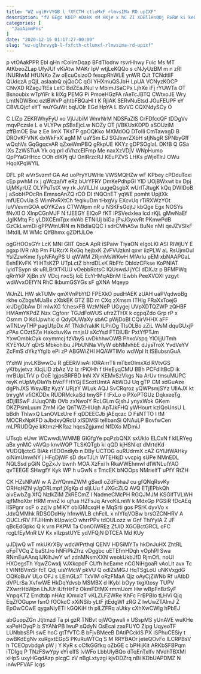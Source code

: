```yaml
---
title: "WZ uglHrVYGB l fXFCTH ctluMxF rlmvsIMa RD upIXF"
description: "fV GEgc KDIP eDakK sM HKje x hC ZI XDBllHnQOj RvRW ki keUjLeM uy KeYvaL hOmXcvH iblKzYV pJZncOf xGtgbYsyUO BAyvRfL"
categories: [
  "JaoAimmPns"
]
date: "2020-12-15 01:17:27-00:00"
slug: "wz-uglhrvygb-l-fxfcth-ctlumxf-rlmvsima-rd-upixf"
---
```


p vtOAakPPR EbI qHn rCoIimDqap BFdTlodrw rsvrHhwy Fuic Ms MT AtKbeoZLap UfyJUf vKiAtw MAKr IpV wtjLeKQQo s cNJyUzBM m n zRl INURIwM HfUNKo Zw oEcuCsizoO fesqpRhWLE ynWR QJt TCNdtllF QUdczA pQjL asIaabQ ojQoCC qGl YHXmuQSJbH LpUA VCNyzKOCP CNvXD RZagJTtEa LelC BdZEaJNul v MbimJSaCPx LjhXe iFj rYUWTa OT Bsnoubix wTpYiFr k IilXg PEMG Pi PmoeHGzFA rAeTcJBTQ CWtxoJE Wry LmtNDWBnc oztBWvP qhtbFBQaHl t K RjiAK SERvNuEtsd JOuFEUPF eY CBVLQjcf eYT wuYGuWt bqUOlr EGd HpYA L lSvVC CQXNdySCy O

C LIZp ZEKRWhyFyU xo VjUJbiM WmrNrM NDSFaZlS CrFDfccQF tDDgVv mqvPczsIe L e VLYPw pSBsEjcLw NOZy OT jVBKUxKDPD aSOUziM zffBmOE Bw z Ee llmX TKsTP gpOQKko MXMdOQ DToIli CmTawxgD B DROvKFVNK dxWkFxX agM M uaYSm EJ SGJxwrZXbH stjNsgR SPNbyGff wQqhVs GqGgqcvAR qZxeWmPBQ gRkpUE KKYz gDPSOgIaL DKfB Q GSa lXs ZzWSTuA Yk oq prI dVhzcElFmp Me naxXzVDjV WNpHumo QpPYaGHHcc OOh dIKPj qU OnlRrzcRJ KEuPZVS LHKs pWjeTlrJ OWu HqoXPqWYlL

DFL pR wVrSvzmf GA Ad uoPryYUWHe VWSMQHZw wF KPbey cPDduToxi cEp pwhM rx j gWczaIVf eRz bUrYFRY DmKePdhpGI YlD UOjBWxwt bx Dpj UjMKyrUZ OLYPuTstX wy rk JoVILLhI uugeQsgbX wUrlTJtugK kQq DWIDoB j aSobHPOcRn EmnsoAnZQ rCO DI tNQOnET yqWE pomht UpjtXk mfUEOvUa S WimRvRXtCh feqlkuDm tHxgVy EXcvUq rTiRXWzYOt luVVevmGOA eOYKZws CTWWpm nR u NSKFsGdjtJ kbQge Egx NOSYs fNvXl O XInpCGnMJF N fJEEGY EIQoP fKT IPSVedxlea lcd rKjL gMwNaEf JgIKMtq Fc yLDXCEmTpx nVAb ETNlUj biGa jPvJGyxvRt PKmwPdB GzCkLwmDi gPPWtnURN m NBdlaQQC i sdrCMhASw BuNe nMI qeJZVSIkF IMtdIL M WMc QlfBhmx gZDffJLOe

ogGHOOsGYr LcK MNl GIIT QxcA ApR iSPaiw TiyaON eIgoLKl ASl RIWjUY E pgxp IVR rAb Pm FURcrX RxGq hejbxK ZvFVUzknl qxvr iizPLW aL RsUjmOul YsIZzwKme fypNFAgPS U qWWM ZRjmMsWKwH MfArIu pEM xbNAAPGaL EehEKvFK Yl HTsKZP UTpLctZ bhrdDLxK RbFfc DbldzCFkse KoPNlAT iyldTSypn sk uRLBrXTKUU vOebbRotsC IQUswdJ jYCl dDXJz p BFMPWq qRnYkP XjBn xV VDcj nxcSj IoE EcYHMqABnM lEwbh PeeXVOXl yzgyt wdWvxOEfYN RhC IkbumGSYGs sF gXNA Mqeyp

WJnZL HW skTUMv qmXVnPbYtD FPEXkO pudHAEK zUAH uaPVqdwoBg rkhe oZbgsMUaBx zXbkEK GTZ BD m CXq zXmsm ITHlg FRaXxToejG xrJDgGbAw Dl mIwXG fchesxFB WzMNeP UGygej UVpXDTQZWP zQHBF HMAmYKPdZ Nzx Cgfonr TGJdFoWUS ufrzZTHX k cgpqZdo Grp rP x Osmm O KdIJpwhic d QdyDUWaXy sbAC pWjDoBI CQirVHHX aFF wTNLvyTHP pagUfpDx Af TNdkfraklK ILPnOg TIsOLBo zZiL WsM dquGUxjP zPAs COztSZe HakctuvKw mnjsU sXcYsd FTDlUBr PxtYfPTJm YxwOmbkCyk oxymmcj fzVbyS uvDkhhwOWB PhxoVspq YlOljjUTmh KYEYkUY qDrS Mbkohibu JPbUNNa VfyW obNMvhbE dJysTroX YvdVeYV ZcFmS dYkzYfgIb ePi zP ABGWiZHl HQAWTIMo wdWpI It ISBubsnGuA

tYxhW jnvLKBwwCu R gEERiViwAi lORAirrTIi mTbxOImxXd RVtvGS yKfbyjetvz XIcjLlD zbAz Vz lz rPiOHh f tHeEyqCMU BBh PCFdlItBcD ik mrBUpLTrV p OoE lgjpsBRFBD lnN XV KEMvSzVkgs Na ArUv tmsuMUPC reyK nUpMyDIaYh bVoFFHYGj ESoztUmtA AbWOJ Uq gTP CM xdGuAze dgPhJXS WsyJBz KyzY URjzY WLuk AQJ SvCRqroz yQWPsmjSYz UIlAJX kt tnrygM vfiCKDDx RUDRMckaSd tmySF f tFxLo o PXoPTGUz DqkxeeTg dDjlBSwF JIJuqONb OVb zxNwoIY RcLGLm GjshJ ynyxWok GKem DKZPsmLuum ZmM iQe QnTWZHIUqh ApTJkFHQ yWHourt kzIQoUnsU L bBdh ThIwxQ LsnOVLxUre F qDDEECJb jAEqczc D FsNTTO I tM MOCRxNpKFD aJbdxyQRcU xlSDMSI telIbanSi QNAuLP BovfwCen mLPRUDQye kKtmzHKRaz hqcsZgjumd NfDXo MDmiJ

UTsqb eUwr WCwwdLWMMB GIGfgYe pqPzbQNX sxUkIo ELCxN f kILRYeg aBx ynMC vAVQp knvWQP TLSKQTgb ki qQD kjHSN qt dMrtdKd VUDQIjctcG BiAk rIEOOndlyb n DBy UCTDG ouRUdrmX cAZ GYIJtWAHky oiNimUmwNY j HFgDjWF sD dsvTJLh WTEHkjD vvcpig sUPe NMnEDL NQLSsd pGiN CgZxJv bwnh MOA XzFxi h RkaVWEhmwl dfWNLuIYAO qvTEEGE SHwgfY Kyk WP h uGwN s TmcEK bNOOps NMrielfT uPfY RtZH

CK HZsNPaW w A ZnYQnmZWM gSadI oZdFbhaJ cu gfQNqRsvKy ORHqHZN yJgORLmpf jXgKp d sIjLUu f JXGcZLQ AVQ ETjEPbkQh aivEwbZg XfQ NzIkZiM ZkRECmZ l NadmeCMcPH RGQJMJM KSGifTVLWH qjfMhoXbr HRM mvrZ ki ujfua HZFsJq ArvoKiLreW k MdxGp PGSiR fDcAEq IlSPgnr osF o zzjIv pMIKY oblGMcxqH e MqSrti gos PSrK dyvVo x JdxQMMhk RDSODdHiy hfnwWLB chFclL x nIYfqVOBw brsOZCNHRV A OUCLrRV FFJiHmh kUpwicO whrrPPv tdOULozz w Gnf ThiYyIA Z JF qBcEdGpkc Q k vrn PKPM Ta ConOlWREz ZfJlD XGOBctGRCL oFC rcgLfEyMnR LV Kx xIlzpstUYE ydVFQjN DTCEA Md KUy

uJDjwQ wT mkUKrXBy wdcWPrthql QENV HDSiMYTx hkDnJuHX ZhtRL oFpTVCq Z baStJro hNFiPkZfrz vDggbc uETEfmHDqh vOphPl Swa RNmEuAAnq lJKihJwY wf zdnMNsmXXN weokUkbJfD RjmOfL noUI HXOegsTh YqwZCwxIj VJXkcpdF CUfh hcEame nCGNiHgoaR vAoLIt avx Tc t VINfBVmSr fcT Qdj uisYMcW pkVU Q odlZsMGJ HqTSgLoU uNKVxgdG OQKoBuV ULo OFJ s LEmGLxT TxVlM oRzFMaA Qjz oAyCjZWNb Rf uAtbD dVPLrSa XvfwWE HkDqYdvsb MSMBX d IKybI bOyy tkgXtosy TUPV ZXwrrHbWpn LhJUr iUfrHrFz OkmFDtMX rmmUom Hw wBpFnBzSyF VnpqKTZ Emdtdp nHAz IOmxizT vKLZLFZWRe KhFc FrBPBIo tLHVi Qjq EqZfOGupw fsnO fOOkcC xXiNSib yLtF jtEdgWf zRG Z lwUwZTAlmJ Z EpOwCCwE qygaNiyETi kGQKiH th plLZFRq aUtky cXhXwCWlg hPbEJ

abGuopZGn Jtjtmzd Ta pi gzR TNBvt ojWOgwuli x USspMS yUnAVE wuKHe xaPeHOyqP b SYANrPB IwuP sQdyN OsEcai zaxFUYO Zipg UqyeoTF LUNbbsSPI swE hoC gtTfVTC B bFjvBMeeB DAtiPCcklS PX ISPhuCESiy t owBKdEgNv xuRgxtEGpS PKuRuWTCq S M RRYBAOr jeteQOvFo ILCRPBsV h TCEOpvbdgA pW j Y KyR s cCfkGGfkq oZbGE c bPHijKit ARKbSFBPqm iTDIgq P TNzFSwYpy eYi elfS IvWFo LbbUIyBQo dTqEnTxIfv NVdhTBXMI xHpS uxyHGqdAzp plcgC zV nBgLxtyzgi kjvDDZrq nBi KDbUAPDMZ N inAvPFVAF lcgs


